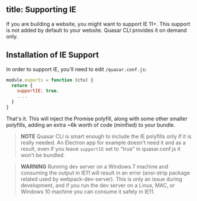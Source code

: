 title: Supporting IE
---
If you are building a website, you might want to support IE 11+. This support is not added by default to your website. Quasar CLI provides it on demand only.

## Installation of IE Support
In order to support IE, you'll need to edit `/quasar.conf.js`:
```js
module.exports = function (ctx) {
  return {
    supportIE: true,
    ....
  }
}
```

That's it. This will inject the Promise polyfill, along with some other smaller polyfills, adding an extra ~6k worth of code (minified) to your bundle.

> **NOTE**
> Quasar CLI is smart enough to include the IE polyfills only if it is really needed. An Electron app for example doesn't need it and as a result, even if you leave `supportIE` set to "true" in quasar.conf.js it won't be bundled.

> **WARNING**
> Running dev server on a Windows 7 machine and consuming the output in IE11 will result in an error (ansi-strip package related used by webpack-dev-server).
> This is only an issue during development, and if you run the dev server on a Linux, MAC, or Windows 10 machine you can consume it safely in IE11.

